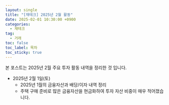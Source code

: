 ```yaml
---
layout: single
title: "[재테크] 2025년 2월 활동"
date: 2025-02-01 10:30:00 +0900
categories: 
  - 재테크
tag: 
  - 거래
toc: false
toc_label: 목차
toc_sticky: true
---
```


<script>
var password = prompt("Enter the password:");
if (password !== "2233") {
    document.body.innerHTML = "Access Denied";
}
</script>

본 포스트는 2025년 2월 주요 투자 활동 내역을 정리한 것 입니다.

* 2025년 2월 1일(토)
  - 2025년 1월의 금융자산과 배당/이자 내역 정리
  - 주택 구매 준비로 많은 금융자산을 현금화하여 투자 자산 비중이 매우 적어졌습니다.
